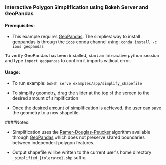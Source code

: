 ### Interactive Polygon Simplification using Bokeh Server and GeoPandas

#### Prerequisites:
- This example requires [GeoPandas](http://geopandas.org). The simpliest way to install geopandas is through the `ioos` conda channel using:
`conda install -c ioos geopandas`

To verify GeoPandas has been installed, start an interactive python session and type `import geopandas` to confirm it imports without error. 

#### Usage:
- To run example:
`bokeh serve examples/app/simplify_shapefile`

- To simplify geometry, drag the slider at the top of the screen to the desired amount of simplification
- Once the desired amount of simplification is achieved, the user can save the geometry to a new shapefile.

####Notes:

- Simplification uses the [Ramer-Douglas-Peucker](https://en.wikipedia.org/wiki/Ramer%E2%80%93Douglas%E2%80%93Peucker_algorithm) algorithm available through [GeoPandas](http://geopandas.org) which does not preserve shared boundaries between independent polygon features.

- Output shapefile will be written to the current user's home directory `_simplified_{tolerance}.shp` suffix.
